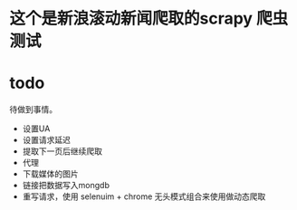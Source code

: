 # 这个是新浪滚动新闻爬取的scrapy 爬虫测试

# todo
待做到事情。
+ 设置UA
+ 设置请求延迟
+ 提取下一页后继续爬取
+ 代理
+ 下载媒体的图片
+ 链接把数据写入mongdb
+ 重写请求，使用 selenuim + chrome 无头模式组合来使用做动态爬取